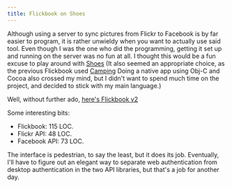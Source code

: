 ```yaml
---
title: Flickbook on Shoes
---
```


Although using a server to sync pictures from Flickr to Facebook is by far easier to program, it is rather unwieldy when you want to actually use said tool. Even though I was the one who did the programming, getting it set up and running on the server was no fun at all. I thought this would be a fun excuse to play around with [Shoes](http://shoooes.net/.) (It also seemed an appropriate choice, as the previous Flickbook used [Camping](http://github.com/why/camping/tree/master.) Doing a native app using Obj-C and Cocoa also crossed my mind, but I didn't want to spend much time on the project, and decided to stick with my main language.)

Well, without further ado, [here's Flickbook v2](http://github.com/kejadlen/flickbook/tree/master.)

Some interesting bits:

* Flickbook: 115 LOC.
* Flickr API: 48 LOC.
* Facebook API: 73 LOC.

The interface is pedestrian, to say the least, but it does its job. Eventually, I'll have to figure out an elegant way to separate web authentication from desktop authentication in the two API libraries, but that's a job for another day.

